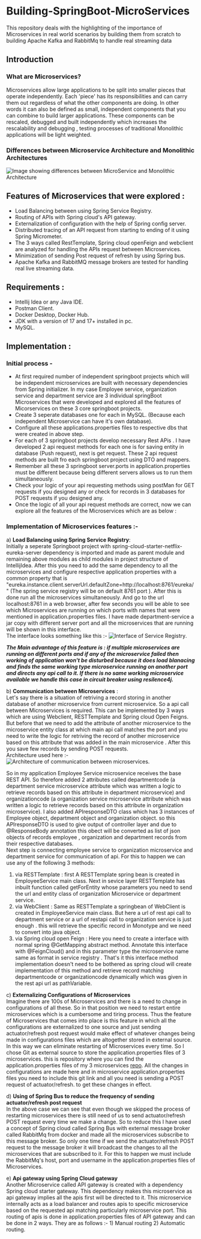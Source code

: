 # Building-SpringBoot-MicroServices
This repository deals with the highlighting of the importance of Microservices in real world scenarios by building them from scratch to building Apache Kafka and RabbitMq  to handle real streaming data

## Introduction
### What are Microservices? 
Microservices allow large applications to be split into smaller pieces that operate independently. Each 'piece' has its responsibilities and can carry them out regardless of what the other components are doing.  In other words it can also be defined as small, independent components that you can combine to build larger applications. These components can be rescaled, debugged and built independently which increases the rescalability and debugging , testing processes of traditional Monolithic applications will be light weighted. 

### Differences between Microservice Architecture and Monolithic Architectures
![Image showing differences between MicroService and Monolithic Architecture](https://github.com/srinathsai/Building-SpringBoot-MicroServices/blob/main/differences%20between%20monolithic%20and%20micoservices.png)

## Features of Microservices that were explored :
  - Load Balancing between using Spring Service Registry.
  - Routing of APIs with Spring cloud's API gateway.
  - Externalization of configuration with the help of Spring config server.
  - Distributed tracing of an API request from starting to ending of it using Spring Micrometer.
  - The 3 ways called RestTemplate, Spring cloud openFeign and webclient are analyzed for handling the APIs request between Microservices.
  - Minimization of sending Post request of refresh by using Spring bus.
  - Apache Kafka and RabbitMQ message brokers are tested for handling real live streaming data.

## Requirements :
  - Intellij Idea or any Java IDE.
  - Postman Client.
  - Docker Desktop, Docker Hub.
  - JDK with a version of 17 and 17+ installed in pc.
  - MySQL.

## Implementation :
### Initial process - 
  - At first required number of independent springboot projects which will be independent microservices are built with necessary dependencies from Spring initializer.  In my case Employee service, organization service and department service are 3 individual springBoot Microservices that were developed and explored all the features of Micorservices on these 3 core springboot projects.
  - Create 3 seperate databases one for each in MySQL. (Because each independent Microservice can have it's own database).
  - Configure all these applications.properties files to respective dbs that were created in above step.
  - For each of 3 springboot projects develop necessary Rest APis . I have developed 2 api request methods for each one is for saving entity in database (Push request), next is get request. These 2 api request methods are built fro each springboot project using DTO and mappers.
  - Remember all these 3 springboot server.ports in application.properties must be different because being different servers allows us to run them simultaneously.
  - Check your logic of your api requesting methods using postMan for GET requests if you designed any or check for records in 3 databases for POST requests if you designed any.
  - Once the logic of all your api request methods are correct, now we can explore all the features of the Microservices which are as below :

### Implementation of Microservices features :-
  a) **Load Balancing using Spring Service Registry**: </br>
    Initially a seperate Springboot project with spring-cloud-starter-netflix-eureka-server dependency is imported and made as parent module and remaining above modules as child modules in project structure of IntellijIdea. After this you need to add the same dependency to all the microservices and configure respective application properties with a common property that is "eureka.instance.client.serverUrl.defaultZone=http://localhost:8761/eureka/" (The spring service registry will be on default 8761 port ). After this is done run all the microservices simultaneously. And go to the url localhost:8761 in a web browser, after few seconds you will be able to see which Microservices are running on which ports with names that were mentioned in application.properties files. I have made department-service a jar copy with different server port and all the microservices that are running will be shown in this interface. </br>
    The interface looks something like this :-
   ![Interface of Service Registry](https://github.com/srinathsai/Building-SpringBoot-MicroServices/blob/main/Spring%20Service%20registry%20interface.png).

   ***The Main advantage of this feature is : if multiple microservices are running on different ports and if any of the microservice failed then working of application won't be disturbed  because it does load blanacing and finds the same working type microservice running on another port and directs any api call to it. If there is no same working microservice available we handle this case in circuit breaker using resilence4j. </br>***

b) **Communication between Microservices** : </br>
Let's say there is a situation of retriving a record storing in another database of another microservice from current microservice. So a api call between Microservices is required. This can be implemented by 3 ways which are using Webclient, RESTTemplate and Spring cloud Open Feigns. But before that we need to add the attribute of another microservice to the microservice entity class at which main api call matches the port and you need to write the logic for retriving the record of another microservice based on this attribute  that was added in the main microservice . After this you save few records by sending POST requests. </br>
Architecture used here :-
![Architecture of communication between microservices](https://github.com/srinathsai/Building-SpringBoot-MicroServices/blob/main/Communication%20between%20microservices.png).

So in my application Employee Service microservice receives the base REST API. So therefore added 2 attributes called departmentcode (a department service microservice attribute which was written a logic to retrieve records based on this attribute in department microservice) and organizationcode (a organization service microservice attribute which was written a logic to retrieve records based on this attribute in organization microservice). I also added APIresponseDTO class which has 3 instances of Employee object, department object and organization object. so this APIresponseDTO is used to give output of controller layer and due to @ResponseBody annotation this obect will be converted as list of json objects of records employee , organization and department records from their respective databases. </br>
Next step is connecting employee service to organization microservice  and department service for communication of api. For this to happen we can use any of the following 3 methods: </br>
  1) via RESTTemplate : first A RESTTemplate spring bean is created in EmployeeService main class. Next in sevice layer RESTTemplate has inbuilt function called getForEntity whose parameters you need to send the url and entity class of organization Microservice or department service.
  2) via WebClient : Same as RESTTemplate a springbean of WebClient is created in EmployeeService main class. But here a url of rest api call to department service or a url of restapi call to organization service is just enough . this will retrieve the specific record in Monotype and we need to convert into java object.
  3) via Spring cloud open Feign : Here you need to create a interface with normal spring @GetMapping abstract method. Annotate this interface with @FeignCloud() and in this parameter type the microservice name same as format in service registry . That's it this interface method implementation doesn't need to be bothered as spring cloud will create implementation of this method and retrieve record matching departmentcode or organizationcode dynamically which was given in the rest api url as pathVariable.


c) **Externalizing Configurations of Microservices** </br>
Imagine there are 100s of Microservices and there is a need to change in configurations of all these. So in that position we need to restart entire microservices which is a cumbersome and tiring process. Thus the feature of Microservices that comes into place is this feature in which all the configurations are externalized to one source and just sending actuator/refresh post request would make effect of whatever changes being made in configurations files which are altogether stored in external source. In this way we can eliminate restarting of Microservices every time. So I chose Git as external source to store the application.properties files of 3 microservices. this is repository where you can find the application.properties files of my 3 microservices [repo](https://github.com/srinathsai/config-server-repo). All the changes in configurations are made here and in microservice application.properties files you need to include this git link and all you need is sending a POST request of actuator/refresh. to get these changes in effect. 

d) **Using of Spring Bus to reduce the frequency of sending actuator/refresh post request** </br>
In the above case we can see that even though we skipped the process of restarting microservices there is still need of us to send actuator/refresh POST request every time we make a change. So to reduce this I have used a concept of Spring cloud called Spring Bus with external message broker called RabbitMq from docker and made all the microservices subscribe to this message broker. So only one time if we send the actuator/refresh POST request to the message broker it will broadcast the changes to all the microservices that are subscribed to it.  For this to happen we must include the RabbitMq's host, port and username in the application.properties files of Microservices.

e) **Api gateway using Spring Cloud gateway** </br>
Another Microservice called API gateway is created with a dependency Spring cloud starter gateway. This dependency makes this microservice as api gateway implies all the apis first will be directed to it. This microservice internally acts as a load balancer and routes apis to specific microservice based on the requested api matching particularly microservice port. This routing of apis is done in application.properties files of API gateway and can be done in 2 ways.
  They are as follows :-
    1) Manual routing
    2) Automatic routing.

